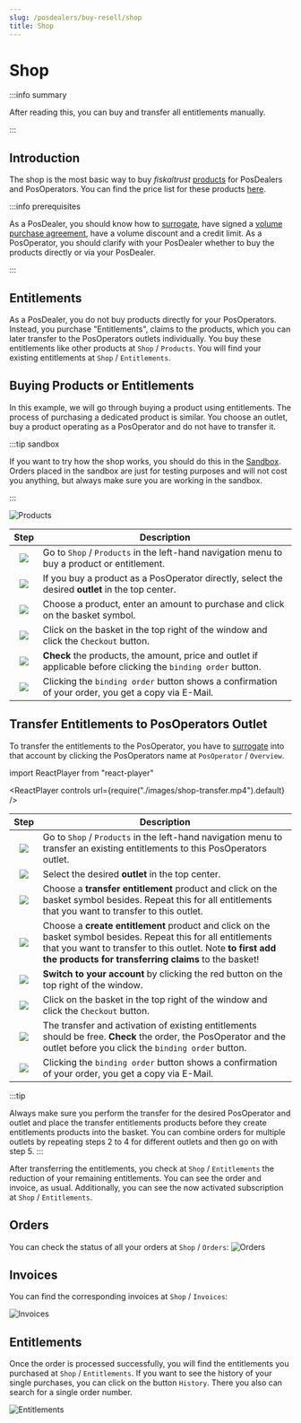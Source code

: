```yaml
---
slug: /posdealers/buy-resell/shop
title: Shop
---
```

# Shop

:::info summary

After reading this, you can buy and transfer all entitlements manually.

:::

## Introduction

The shop is the most basic way to buy _fiskaltrust_ [products](products) for PosDealers and PosOperators. You can find the price list for these products [here](overview.md#Contact-information-and-pricelists).

:::info prerequisites

As a PosDealer, you should know how to [surrogate](../getting-started/operator-onboarding/surrogating.md), have signed a  [volume purchase agreement](overview.md), have a volume discount and a credit limit. 
As a PosOperator, you should clarify with your PosDealer whether to buy the products directly or via your PosDealer.

:::

## Entitlements

As a PosDealer, you do not buy products directly for your PosOperators. Instead, you purchase "Entitlements", claims to the products, which you can later transfer to the PosOperators outlets individually. You buy these entitlements like other products at `Shop` / `Products`. You will find your existing entitlements at `Shop` / `Entitlements`. 

## Buying Products or Entitlements

In this example, we will go through buying a product using entitlements. The process of purchasing a dedicated product is similar. You choose an outlet, buy a product operating as a PosOperator and do not have to transfer it.

:::tip sandbox

If you want to try how the shop works, you should do this in the [Sandbox](../getting-started/sandbox.md). Orders placed in the sandbox are just for testing purposes and will not cost you anything, but always make sure you are working in the sandbox.

:::

![Products](./images/products.png)

|             Step             | Description                                                  |
| :--------------------------: | ------------------------------------------------------------ |
| ![](../images/numbers/1.png) | Go to `Shop` / `Products` in the left-hand navigation menu to buy a product or entitlement. |
| ![](../images/numbers/2.png) | If you buy a product as a PosOperator directly, select the desired **outlet** in the top center.  |
| ![](../images/numbers/3.png) | Choose a product, enter an amount to purchase and click on the basket symbol.  |
| ![](../images/numbers/4.png) | Click on the basket in the top right of the window and click the `Checkout` button.  | 
| ![](../images/numbers/5.png) | **Check** the products, the amount, price and outlet if applicable before clicking the `binding order` button.| 
| ![](../images/numbers/6.png) | Clicking the `binding order` button shows a confirmation of your order, you get a copy via E-Mail.  | 

## Transfer Entitlements to PosOperators Outlet
To transfer the entitlements to the PosOperator, you have to [surrogate](../getting-started/operator-onboarding/surrogating.md) into that account by clicking the PosOperators name at `PosOperator` / `Overview`. 

import ReactPlayer from "react-player"

<ReactPlayer controls url={require("./images/shop-transfer.mp4").default} /><br />

|             Step             | Description                                                  |
| :--------------------------: | ------------------------------------------------------------ |
| ![](../images/numbers/1.png) | Go to `Shop` / `Products` in the left-hand navigation menu to transfer an existing entitlements to this PosOperators outlet. |
| ![](../images/numbers/2.png) | Select the desired **outlet** in the top center. |
| ![](../images/numbers/3.png) | Choose a **transfer entitlement** product and click on the basket symbol besides. Repeat this for all entitlements that you want to transfer to this outlet.  |
| ![](../images/numbers/4.png) | Choose a **create entitlement** product and click on the basket symbol besides. Repeat this for all entitlements that you want to transfer to this outlet. Note **to first add the products for transferring claims** to the basket! |
| ![](../images/numbers/5.png) | **Switch to your account** by clicking the red button on the top right of the window. |
| ![](../images/numbers/6.png) | Click on the basket in the top right of the window and click the `Checkout` button.  | 
| ![](../images/numbers/7.png) | The transfer and activation of existing entitlements should be free. **Check** the order, the PosOperator and the outlet before you click the `binding order` button.| 
| ![](../images/numbers/8.png) |Clicking the `binding order` button shows a confirmation of your order, you get a copy via E-Mail.  | 

:::tip 

Always make sure you perform the transfer for the desired PosOperator and outlet and place the transfer entitlements products before they create entitlements products into the basket.
You can combine orders for multiple outlets by repeating steps 2 to 4 for different outlets and then go on with step 5.
:::

After transferring the entitlements, you check at `Shop` / `Entitlements` the reduction of your remaining entitlements. You can see the order and invoice, as usual. Additionally, you can see the now activated subscription at `Shop` / `Entitlements`.

## Orders

You can check the status of all your orders at `Shop` / `Orders`:
![Orders](./images/orders.png)

## Invoices
You can find the corresponding invoices at `Shop` / `Invoices`:

![Invoices](./images/invoices.png)

## Entitlements
Once the order is processed successfully, you will find the entitlements you purchased at `Shop` / `Entitlements`. If you want to see the history of your single purchases, you can click on the button `History`. There you also can search for a single order number.

![Entitlements](./images/entitlements.png)
